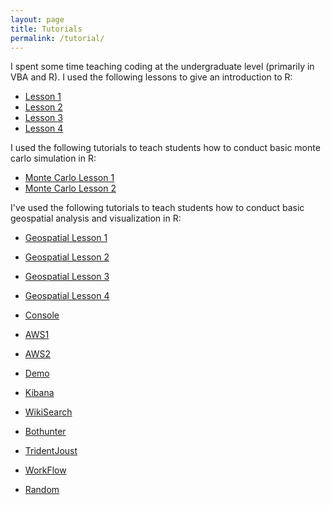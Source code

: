 ```yaml
---
layout: page
title: Tutorials
permalink: /tutorial/
---
```


I spent some time teaching coding at the undergraduate level (primarily in VBA and R).  I used the following lessons to give an introduction to R:


* [Lesson 1](https://dmbeskow.github.io/html/Lesson1.html)
* [Lesson 2](https://dmbeskow.github.io/html/Lesson2.html)
* [Lesson 3](https://dmbeskow.github.io/html/Lesson3.html)
* [Lesson 4](https://dmbeskow.github.io/html/Lesson4.html)

I used the following tutorials to teach students how to conduct basic monte carlo simulation in R:

* [Monte Carlo Lesson 1](https://dmbeskow.github.io/html/MonteCarloR1.html)
* [Monte Carlo Lesson 2](https://dmbeskow.github.io/html/MonteCarloR2.html)

I've used the following tutorials to teach students how to conduct basic geospatial analysis and visualization in R:

* [Geospatial Lesson 1](https://dmbeskow.github.io/html/geo1.html)
* [Geospatial Lesson 2](https://dmbeskow.github.io/html/geo2.html)
* [Geospatial Lesson 3](https://dmbeskow.github.io/html/geo3.html)
* [Geospatial Lesson 4](https://dmbeskow.github.io/html/geo4.html)


* [Console](https://027516788059.signin.aws.amazon.com/console)
* [AWS1](http://ec2-184-72-108-169.compute-1.amazonaws.com/)
* [AWS2](http://ec2-52-87-239-129.compute-1.amazonaws.com/)
* [Demo](http://ec2-54-175-119-249.compute-1.amazonaws.com/)
* [Kibana](http://ec2-54-80-176-238.compute-1.amazonaws.com/)
* [WikiSearch](http://ec2-54-175-119-249.compute-1.amazonaws.com/shiny/rstudio/geoSearchWiki/)
* [Bothunter](https://1drv.ms/p/s!AqUHG_JJp4h7jZVZfIAYOz2UdsBEIg)
* [TridentJoust](https://1drv.ms/p/s!AqUHG_JJp4h7jZVayJssKgt7W70VPA)
* [WorkFlow](https://1drv.ms/p/s!AqUHG_JJp4h7jZVb4dyjEzGqQlqYpg)
* [Random](https://1drv.ms/p/s!AqUHG_JJp4h7jZVgOQpwSzS7q1REnQ)
